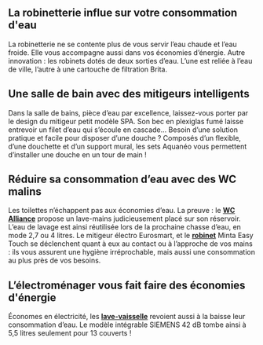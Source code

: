 ## La robinetterie influe sur votre consommation d'eau
La robinetterie ne se contente plus de vous servir l’eau chaude et l’eau froide. Elle vous accompagne aussi dans vos économies d’énergie. Autre innovation : les robinets dotés de deux sorties d’eau. L’une est reliée à l’eau de ville, l’autre à une cartouche de filtration Brita.
## Une salle de bain avec des mitigeurs intelligents
Dans la salle de bains, pièce d’eau par excellence, laissez-vous porter par le design du mitigeur petit modèle SPA. Son bec en plexiglas fumé laisse entrevoir un filet d’eau qui s’écoule en cascade… Besoin d’une solution pratique et facile pour disposer d’une douche ? Composés d’un flexible, d’une douchette et d’un support mural, les sets Aquanéo vous permettent d’installer une douche en un tour de main !
## Réduire sa consommation d’eau avec des WC malins
Les toilettes n’échappent pas aux économies d’eau. La preuve : le [**WC Alliance**](/wc-a-poser-et-lave-mains-alliance-FPC1237502) propose un lave-mains judicieusement placé sur son réservoir. L’eau de lavage est ainsi réutilisée lors de la prochaine chasse d’eau, en mode 2,7 ou 4 litres. Le mitigeur électro Eurosmart, et le **[robinet](/robinetterie-CCN0015)** Minta Easy Touch se déclenchent quant à eux au contact ou à l’approche de vos mains : ils vous assurent une hygiène irréprochable, mais aussi une consommation au plus près de vos besoins.
## L’électroménager vous fait faire des économies d'énergie
Économes en électricité, les **[lave-vaisselle](/lave-vaisselle-CCN0099)** revoient aussi à la baisse leur consommation d’eau. Le modèle intégrable SIEMENS 42 dB tombe ainsi à 5,5 litres seulement pour 13 couverts !